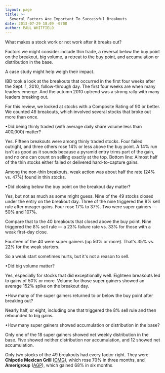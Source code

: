 ```yaml
---
layout: page
title: >-
  Several Factors Are Important To Successful Breakouts
date: 2013-07-29 18:09 -0700
author: PAUL WHITFIELD
---
```





What makes a stock work or not work after it breaks out?


Factors we might consider include thin trade, a reversal below the buy point on the breakout, big volume, a retreat to the buy point, and accumulation or distribution in the base.


A case study might help weigh their impact.


IBD took a look at the breakouts that occurred in the first four weeks after the Sept. 1, 2010, follow-through day. The first four weeks are when many leaders emerge. And the autumn 2010 uptrend was a strong rally with many leaders breaking out.


For this review, we looked at stocks with a Composite Rating of 90 or better. We counted 49 breakouts, which involved several stocks that broke out more than once.


•Did being thinly traded (with average daily share volume less than 400,000) matter?


Yes. Fifteen breakouts were among thinly traded stocks. Four failed outright, and three others rose 14% or less above the buy point. A 14% run isn't as good as it sounds because a pyramid entry trims part of the gain, and no one can count on selling exactly at the top. Bottom line: Almost half of the thin stocks either failed or delivered hard-to-capture gains.


Among the non-thin breakouts, weak action was about half the rate (24% vs. 47%) found in thin stocks.


•Did closing below the buy point on the breakout day matter?


Yes, but not as much as some might guess. Nine of the 49 stocks closed under the entry on the breakout day. Three of the nine triggered the 8% sell rule after meager gains. Four rose 17% to 37%. Two were super gainers — 50% and 107%.


Compare that to the 40 breakouts that closed above the buy point. Nine triggered the 8% sell rule — a 23% failure rate vs. 33% for those with a weak first-day close.


Fourteen of the 40 were super gainers (up 50% or more). That's 35% vs. 22% for the weak starters.


So a weak start sometimes hurts, but it's not a reason to sell.


•Did big volume matter?


Yes, especially for stocks that did exceptionally well. Eighteen breakouts led to gains of 50% or more. Volume for those super gainers showed an average 152% spike on the breakout day.


•How many of the super gainers returned to or below the buy point after breaking out?


Nearly half, or eight, including one that triggered the 8% sell rule and then rebounded to big gains.


•How many super gainers showed accumulation or distribution in the base?


Only one of the 18 super gainers showed net weekly distribution in the base. Five showed neither distribution nor accumulation, and 12 showed net accumulation.


Only two stocks of the 49 breakouts had every factor right. They were **Chipotle Mexican Grill** ([CMG](https://research.investors.com/quote.aspx?symbol=CMG)), which rose 70% in three months, and **Amerigroup** ([AGP](https://research.investors.com/quote.aspx?symbol=AGP)), which gained 68% in six months.




